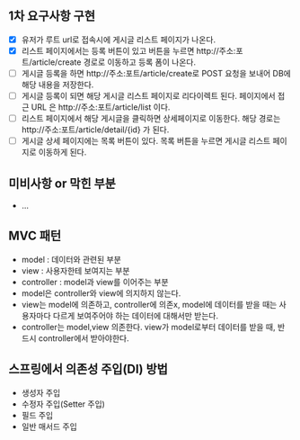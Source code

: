 ## 1차 요구사항 구현
- [x] 유저가 루트 url로 접속시에 게시글 리스트 페이지가 나온다.
- [x] 리스트 페이지에서는 등록 버튼이 있고 버튼을 누르면 http://주소:포트/article/create 경로로 이동하고 등록 폼이 나온다.
- [ ] 게시글 등록을 하면 http://주소:포트/article/create로 POST 요청을 보내어 DB에 해당 내용을 저장한다.
- [ ] 게시글 등록이 되면 해당 게시글 리스트 페이지로 리다이렉트 된다. 페이지에서 접근 URL 은 http://주소:포트/article/list 이다.
- [ ] 리스트 페이지에서 해당 게시글을 클릭하면 상세페이지로 이동한다. 해당 경로는 http://주소:포트/article/detail/{id} 가 된다.
- [ ] 게시글 상세 페이지에는 목록 버튼이 있다. 목록 버튼을 누르면 게시글 리스트 페이지로 이동하게 된다.

## 미비사항 or 막힌 부분
- ...

## MVC 패턴
- model : 데이터와 관련된 부분
- view : 사용자한테 보여지는 부분
- controller : model과 view를 이어주는 부분
- model은 controller와 view에 의지하지 않는다.
- view는 model에 의존하고, controller에 의존x, model에 데이터를 받을 때는 사용자마다 다르게 보여주어야 하는 데이터에 대해서만 받는다.
- controller는 model,view 의존한다. view가 model로부터 데이터를 받을 때, 반드시 controller에서 받아야한다.

## 스프링에서 의존성 주입(DI) 방법
- 생성자 주입
- 수정자 주입(Setter 주입)
- 필드 주입
- 일반 매서드 주입